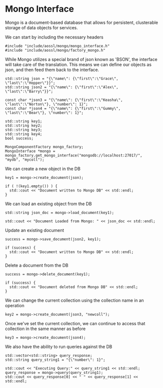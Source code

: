 # Mongo Interface

Mongo is a document-based database that allows for persistent, clusterable storage of data objects
for services.

We can start by including the necessary headers

    #include "include/aossl/mongo/mongo_interface.h"
    #include "include/aossl/mongo/factory_mongo.h"

While Mongo utilizes a special brand of json known as 'BSON', the interface will take care of the translation.
This means we can define our objects as json, and then feed them back to the interface.

    std::string json = "{\"name\": {\"first\":\"Grace\", \"last\":\"Hopper\"}}";
    std::string json2 = "{\"name\": {\"first\":\"Alex\", \"last\":\"Barry\"}}";

    const char *json3 = "{\"name\": {\"first\":\"Keasha\", \"last\":\"Norton\"}, \"number\": 1}";
    const char *json4 = "{\"name\": {\"first\":\"Gummy\", \"last\":\"Bear\"}, \"number\": 1}";

    std::string key1;
    std::string key2;
    std::string key3;
    std::string key4;
    bool success;

    MongoComponentFactory mongo_factory;
    MongoInterface *mongo = mongo_factory.get_mongo_interface("mongodb://localhost:27017/", "mydb", "mycoll");

We can create a new object in the DB

    key1 = mongo->create_document(json);

    if ( !(key1.empty()) ) {
      std::cout << "Document written to Mongo DB" << std::endl;
    }

We can load an existing object from the DB

    std::string json_doc = mongo->load_document(key1);

    std::cout << "Document Loaded from Mongo: " << json_doc << std::endl;

Update an existing document

    success = mongo->save_document(json2, key1);

    if (success) {
      std::cout << "Document written to Mongo DB" << std::endl;
    }

Delete a document from the DB

    success = mongo->delete_document(key1);

    if (success) {
      std::cout << "Document deleted from Mongo DB" << std::endl;
    }

We can change the current collection using the collection name in an operation

    key2 = mongo->create_document(json3, "newcoll");

Once we've set the current collection, we can continue to access that collection in the
same manner as before

    key3 = mongo->create_document(json4);

We also have the ability to run queries against the DB

    std::vector<std::string> query_response;
    std::string query_string1 = "{\"number\": 1}";

    std::cout << "Executing Query:" << query_string1 << std::endl;
    query_response = mongo->query(query_string1);
    std::cout << query_response[0] << " " << query_response[1] << std::endl;
